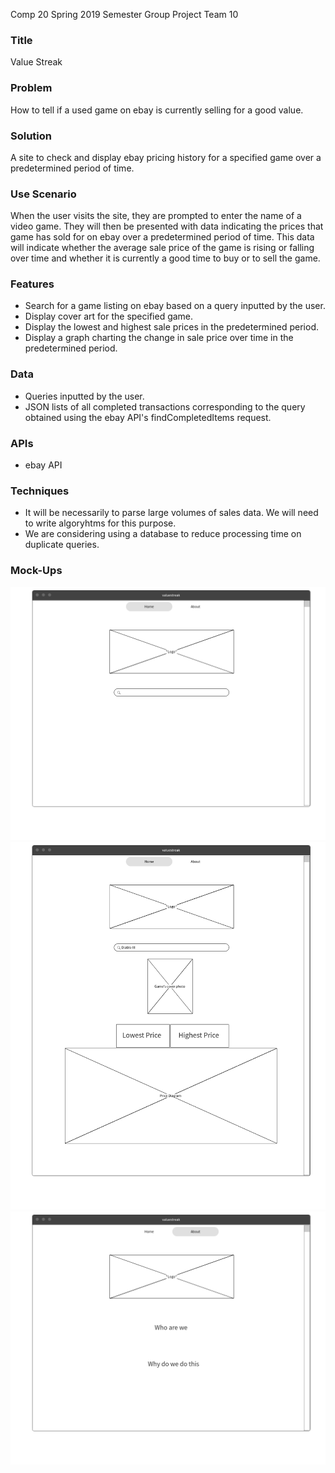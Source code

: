 Comp 20
Spring 2019
Semester Group Project
Team 10

### Title

Value Streak

### Problem

How to tell if a used game on ebay is currently selling for a good value.

### Solution

A site to check and display ebay pricing history for a specified game over a predetermined period of time.

### Use Scenario

When the user visits the site, they are prompted to enter the name of a video game.
They will then be presented with data indicating the prices that game has sold for on ebay over a predetermined period of time. This data will indicate whether the average sale price of the game is rising or falling over time and whether it is currently a good time to buy or to sell the game.

### Features
- Search for a game listing on ebay based on a query inputted by the user.
- Display cover art for the specified game.
- Display the lowest and highest sale prices in the predetermined period.
- Display a graph charting the change in sale price over time in the predetermined period.

### Data
- Queries inputted by the user.
- JSON lists of all completed transactions corresponding to the query obtained using the ebay API's findCompletedItems request.

### APIs
- ebay API

### Techniques
- It will be necessarily to parse large volumes of sales data. We will need to write algoryhtms for this purpose.
- We are considering using a database to reduce processing time on duplicate queries.

### Mock-Ups
![Main page](/wireframe/index.png "index")
![Search results](/wireframe/search_results.png "search results")
![About page](/wireframe/About.png "about")